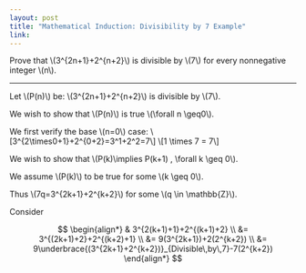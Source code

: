 ```yaml
---
layout: post
title: "Mathematical Induction: Divisibility by 7 Example"
link:
---
```


Prove that \\(3^{2n+1}+2^{n+2}\\) is divisible by \\(7\\) for every nonnegative integer \\(n\\).

<hr>

Let \\(P(n)\\) be: \\(3^{2n+1}+2^{n+2}\\) is divisible by \\(7\\).

We wish to show that \\(P(n)\\) is true \\(\forall n \geq0\\).

We first verify the base \\(n=0\\) case:
\\[3^{2\times0+1}+2^{0+2}=3^1+2^2=7\\]
\\[1 \times 7 = 7\\]

We wish to show that \\(P(k)\implies P(k+1) \, \forall k \geq 0\\).

We assume \\(P(k)\\) to be true for some \\(k \geq 0\\).

Thus \\(7q=3^{2k+1}+2^{k+2}\\) for some \\(q \in \mathbb{Z}\\).

Consider

$$
\begin{align*}
& 3^{2(k+1)+1}+2^{(k+1)+2} \\
&= 3^{(2k+1)+2}+2^{(k+2)+1} \\
&= 9(3^{2k+1})+2(2^{k+2}) \\
&= 9\underbrace{(3^{2k+1}+2^{k+2})}_{Divisible\,by\,7}-7(2^{k+2})
\end{align*}
$$
